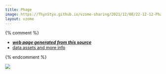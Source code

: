 ```yaml
---
title: Phage
image: https://ThynStyx.github.io/vzome-sharing/2021/12/08/22-12-12-Phage/Phage.png
layout: vzome
---
```


{% comment %}
 - [***web page generated from this source***][post]
 - [data assets and more info][github]

[post]: <https://ThynStyx.github.io/vzome-sharing/2021/12/08/Phage-22-12-12.html>
[github]: <https://github.com/ThynStyx/vzome-sharing/tree/main/2021/12/08/22-12-12-Phage/>
{% endcomment %}

<vzome-viewer style="width: 100%; height: 65vh;"
       src="https://ThynStyx.github.io/vzome-sharing/2021/12/08/22-12-12-Phage/Phage.vZome" >
  <img src="https://ThynStyx.github.io/vzome-sharing/2021/12/08/22-12-12-Phage/Phage.png" />
</vzome-viewer>